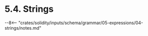 <!-- This file is generated automatically by infrastructure scripts. Please don't edit by hand. -->

# 5.4. Strings

--8<-- "crates/solidity/inputs/schema/grammar/05-expressions/04-strings/notes.md"

